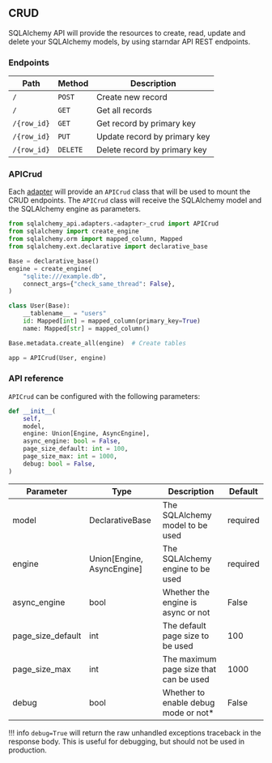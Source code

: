 ## CRUD

SQLAlchemy API will provide the resources to create, read, update and delete your 
SQLAlchemy models, by using starndar API REST endpoints.

### Endpoints

Path | Method | Description
------------ | ------------- | ------------
`/` | `POST`  | Create new record
`/` | `GET`  | Get all records
`/{row_id}` | `GET`  | Get record by primary key
`/{row_id}` | `PUT`  | Update record by primary key
`/{row_id}` | `DELETE`  | Delete record by primary key

### APICrud

Each [adapter](/sqlalchemy_api/adapters/introduction) will provide an `APICrud` class that will be used to mount the CRUD endpoints. The `APICrud` class will receive the SQLAlchemy model and the SQLAlchemy engine as parameters.

```python 
from sqlalchemy_api.adapters.<adapter>_crud import APICrud
from sqlalchemy import create_engine
from sqlalchemy.orm import mapped_column, Mapped
from sqlalchemy.ext.declarative import declarative_base

Base = declarative_base()
engine = create_engine(
    "sqlite:///example.db",
    connect_args={"check_same_thread": False},
)

class User(Base):
    __tablename__ = "users"
    id: Mapped[int] = mapped_column(primary_key=True)
    name: Mapped[str] = mapped_column()

Base.metadata.create_all(engine)  # Create tables

app = APICrud(User, engine)
```

### API reference

`APICrud` can be configured with the following parameters:
    
```python   
def __init__(
    self,
    model,
    engine: Union[Engine, AsyncEngine],
    async_engine: bool = False,
    page_size_default: int = 100,
    page_size_max: int = 1000,
    debug: bool = False,
)
```

Parameter | Type | Description | Default
--- | --- | --- | ---
model | DeclarativeBase | The SQLAlchemy model to be used | required
engine | Union[Engine, AsyncEngine] | The SQLAlchemy engine to be used | required
async_engine | bool | Whether the engine is async or not | False
page_size_default | int | The default page size to be used | 100
page_size_max | int | The maximum page size that can be used | 1000
debug | bool | Whether to enable debug mode or not* | False

!!! info
    `debug=True` will return the raw unhandled exceptions traceback in the response body. This is useful for debugging, but should not be used in production.